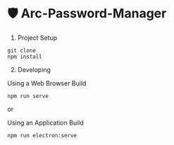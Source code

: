 # 🛡 Arc-Password-Manager

1. Project Setup
```
git clone
npm install
```

2. Developing
   
Using a Web Browser Build
```
npm run serve
```
or
    
Using an Application Build
```
npm run electron:serve
```
